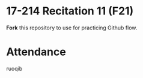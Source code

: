 # 17-214 Recitation 11 (F21)
**Fork** this repository to use for practicing Github flow.

# Attendance
ruoqib
